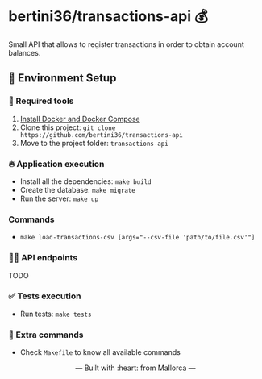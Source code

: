 # bertini36/transactions-api 💰
Small API that allows to register transactions in order to obtain account
balances.

## 🚀 Environment Setup

### 🐳 Required tools

1. [Install Docker and Docker Compose](https://www.docker.com/get-started)
2. Clone this project: `git clone https://github.com/bertini36/transactions-api`
3. Move to the project folder: `transactions-api`

### 🔥 Application execution

* Install all the dependencies: `make build`
* Create the database: `make migrate`
* Run the server: `make up`

### Commands

* `make load-transactions-csv [args="--csv-file 'path/to/file.csv'"]`

### 👩‍💻 API endpoints
TODO

### ✅ Tests execution

- Run tests: `make tests`

### 🤔 Extra commands 

- Check `Makefile` to know all available commands 

<p align="center">&mdash; Built with :heart: from Mallorca &mdash;</p>
